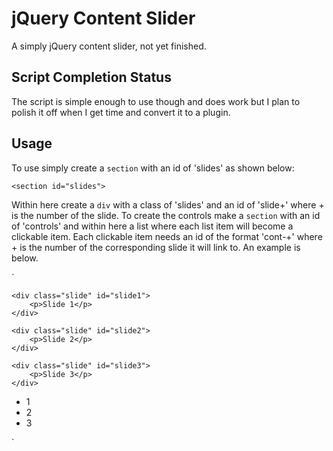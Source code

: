 # jQuery Content Slider

A simply jQuery content slider, not yet finished. 

## Script Completion Status

The script is simple enough to use though and does work but I plan to polish it off when I get time and convert it to a plugin.  

## Usage

To use simply create a `section` with an id of 'slides' as shown below:

`<section id="slides">`

Within here create a `div` with a class of 'slides' and an id of 'slide+' where + is the number of the slide.  To create the controls make a `section` with an id of 'controls' and within here a list where each list item will become a clickable item.  Each clickable item needs an id of the format 'cont-+' where + is the number of the corresponding slide it will link to.  An example is below. 

`
<section id="slides">
	
	<div class="slide" id="slide1">
		<p>Slide 1</p>
	</div>
	
	<div class="slide" id="slide2">
		<p>Slide 2</p>
	</div>
	
	<div class="slide" id="slide3">
		<p>Slide 3</p>
	</div>
	
</section>

<section id="controls">
	<ul>
		<li id="cont-1">1</li>
		<li id="cont-2">2</li>
		<li id="cont-3">3</li>
	</ul>
</section>
`